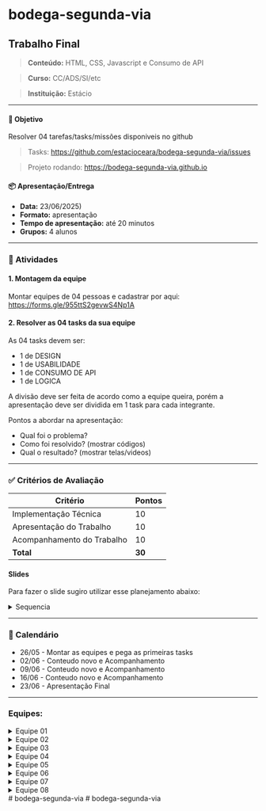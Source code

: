 # bodega-segunda-via

## Trabalho Final
> **Conteúdo:** HTML, CSS, Javascript e Consumo de API

> **Curso:** CC/ADS/SI/etc

> **Instituição:** Estácio 

---
#### 🎯 Objetivo
Resolver 04 tarefas/tasks/missões disponiveis no github

> Tasks: https://github.com/estacioceara/bodega-segunda-via/issues

> Projeto rodando: https://bodega-segunda-via.github.io 

#### 📦 Apresentação/Entrega

- **Data:** 23/06/2025)
- **Formato:** apresentação
- **Tempo de apresentação:** até 20 minutos
- **Grupos:** 4 alunos

---

### 📌 Atividades

#### 1. Montagem da equipe
Montar equipes de 04 pessoas e cadastrar por aqui:
https://forms.gle/955ttS2gevwS4Np1A

#### 2. Resolver as 04 tasks da sua equipe
As 04 tasks devem ser:
- 1 de DESIGN
- 1 de USABILIDADE
- 1 de CONSUMO DE API
- 1 de LOGICA

A divisão deve ser feita de acordo como a equipe queira, porém a apresentação deve ser dividida em 1 task para cada integrante.

Pontos a abordar na apresentação:
- Qual foi o problema?
- Como foi resolvido? (mostrar códigos)
- Qual o resultado? (mostrar telas/videos)

---

### ✅ Critérios de Avaliação

| Critério                   | Pontos |
| -------------------------- | ------ |
| Implementação Técnica      | 10     |
| Apresentação do Trabalho   | 10     |
| Acompanhamento do Trabalho | 10     |
| **Total**                  | **30** |

#### Slides

Para fazer o slide sugiro utilizar esse planejamento abaixo:

<details>
<summary>Sequencia</summary>
1. apresentar a equipe (nome e matricula)
     
2. apresentacao das tarefas (titulos)

3. contextualizar o problema (task 1)

4. detalhar a solucao (mostra codigo) (task 1)

5. resultado (task 1)

6. duvidas (opcional) (task 1)

7,8 e 9 (outra task)
</details>


---


### 📅 Calendário

- 26/05 - Montar as equipes e pega as primeiras tasks
- 02/06 - Conteudo novo e Acompanhamento
- 09/06 - Conteudo novo e Acompanhamento
- 16/06 - Conteudo novo e Acompanhamento
- 23/06 - Apresentação Final


---

### Equipes:

<details>
<summary>Equipe 01</summary>
<ul>
<li>Maria Beatriz</li>
<li>Francisco Lucas</li>
<li>Gloria Raissa</li>
<li>Matheus Henrique</li>
</ul>
</details>

<details>
<summary>Equipe 02</summary>
<ul>
<li>Icaro Rebouças</li>
</ul>
</details>

<details>
<summary>Equipe 03</summary>
<ul>
<li>Railson Gomes</li>
<li>Ruan Gomes</li>
<li>Isaac Gomes</li>
<li>Luiz Moises</li>
</ul>
</details>

<details>
<summary>Equipe 04</summary>
<ul>
<li>Emerson Sergio</li>
<li>Caio Uchoa</li>
<li>João Lucas</li>
<li> Wilson Carlos </li>
</ul>
</details>

<details>
<summary>Equipe 05</summary>
<ul>
<li>Ernando Tomé</li>
<li>Douglas Guimaraes</li>
<li>Italo Mateus</li>
<li>Yago Pereira</li>
</ul>
</details>

<details>
<summary>Equipe 06</summary>
<ul>
<li>Maria Camila</li>
<li>Maria Eduarda</li>
<li>Geilson Sousa</li>
<li>William da Silva</li>
</ul>
</details>

<details>
<summary>Equipe 07</summary>
<ul>
<li>Osvaldo Cruz</li>
<li>Gabriel Silva</li>
<li>Emanuela Fernandes</li>
<li>Felipe Neri</li>
</ul>
</details>

<details>
<summary>Equipe 08</summary>
<ul>
<li>Weverson Lima Gomes</li>
<li>Italo Medeiros</li>
<li>Elvis Araujo Martins</li>
<li> Gilvan Alves</li>
<li>João Paulo</li>
</ul>
</details>
# bodega-segunda-via
# bodega-segunda-via
